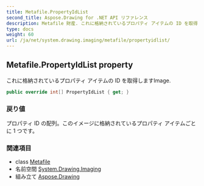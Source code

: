 ```yaml
---
title: Metafile.PropertyIdList
second_title: Aspose.Drawing for .NET API リファレンス
description: Metafile 財産. これに格納されているプロパティ アイテムの ID を取得しますImage.
type: docs
weight: 60
url: /ja/net/system.drawing.imaging/metafile/propertyidlist/
---
```

## Metafile.PropertyIdList property

これに格納されているプロパティ アイテムの ID を取得しますImage.

```csharp
public override int[] PropertyIdList { get; }
```

### 戻り値

プロパティ ID の配列。このイメージに格納されているプロパティ アイテムごとに 1 つです。

### 関連項目

* class [Metafile](../)
* 名前空間 [System.Drawing.Imaging](../../metafile/)
* 組み立て [Aspose.Drawing](../../../)


